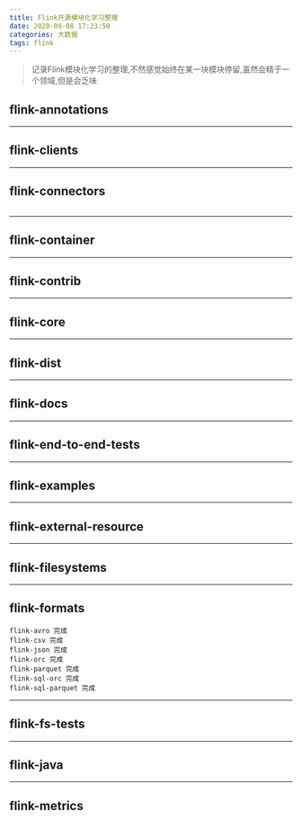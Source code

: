 ```yaml
---
title: Flink开源模块化学习整理
date: 2020-09-08 17:23:50
categories: 大数据
tags: flink
---
```


> 记录Flink模块化学习的整理,不然感觉始终在某一块模块停留,虽然会精于一个领域,但是会乏味

<!-- more -->

## flink-annotations

---

## flink-clients

---

## flink-connectors
```

```

---

## flink-container

---

## flink-contrib

---

## flink-core

---

## flink-dist

---

## flink-docs

---

## flink-end-to-end-tests

---

## flink-examples

---

## flink-external-resource

---

## flink-filesystems

---

## flink-formats
```
flink-avro 完成
flink-csv 完成
flink-json 完成
flink-orc 完成
flink-parquet 完成
flink-sql-orc 完成
flink-sql-parquet 完成
```

---

## flink-fs-tests

---

## flink-java

---

## flink-metrics